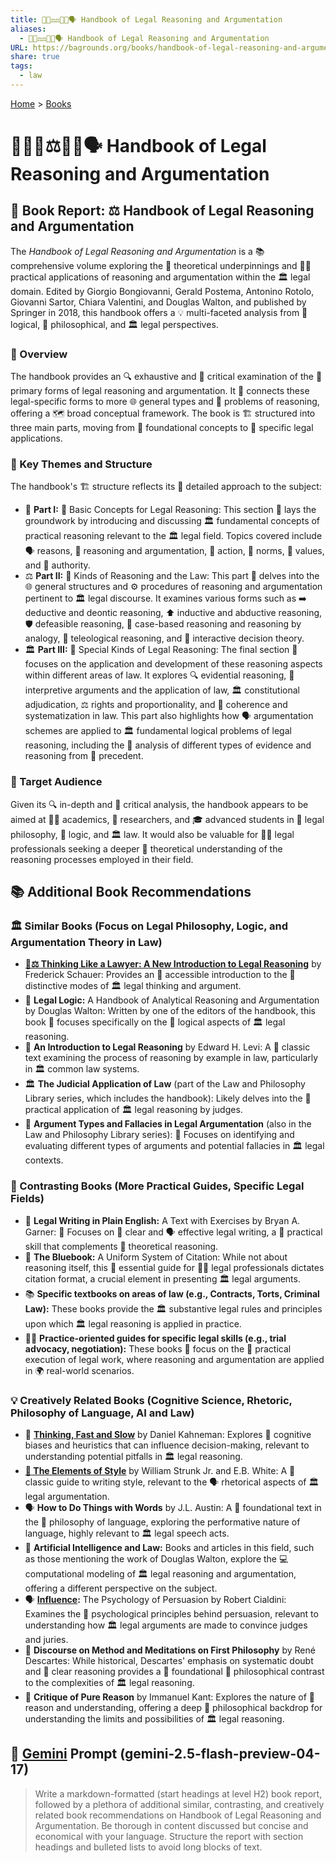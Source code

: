 ```yaml
---
title: 👩🏼‍⚖️⚖️💭🧮🗣️ Handbook of Legal Reasoning and Argumentation
aliases:
  - 👩🏼‍⚖️⚖️💭🧮🗣️ Handbook of Legal Reasoning and Argumentation
URL: https://bagrounds.org/books/handbook-of-legal-reasoning-and-argumentation
share: true
tags:
  - law
---
```

[Home](../index.md) > [Books](./index.md)  
# 👩🏼‍⚖️⚖️💭🧮🗣️ Handbook of Legal Reasoning and Argumentation  
## 📖 Book Report: ⚖️ Handbook of Legal Reasoning and Argumentation  
  
The *Handbook of Legal Reasoning and Argumentation* is a 📚 comprehensive volume exploring the 🧠 theoretical underpinnings and 👩‍⚖️ practical applications of reasoning and argumentation within the 🏛️ legal domain. Edited by Giorgio Bongiovanni, Gerald Postema, Antonino Rotolo, Giovanni Sartor, Chiara Valentini, and Douglas Walton, and published by Springer in 2018, this handbook offers a 💡 multi-faceted analysis from 🧠 logical, 📜 philosophical, and 🏛️ legal perspectives.  
  
### 🔎 Overview  
  
The handbook provides an 🔍 exhaustive and 🧐 critical examination of the 🔑 primary forms of legal reasoning and argumentation. It 🔗 connects these legal-specific forms to more 🌐 general types and 🤔 problems of reasoning, offering a 🗺️ broad conceptual framework. The book is 🏗️ structured into three main parts, moving from 🧱 foundational concepts to 💼 specific legal applications.  
  
### 🔑 Key Themes and Structure  
  
The handbook's 🏗️ structure reflects its 📝 detailed approach to the subject:  
  
* 🧱 **Part I:** 🔑 Basic Concepts for Legal Reasoning: This section 🧱 lays the groundwork by introducing and discussing 🏛️ fundamental concepts of practical reasoning relevant to the 🏛️ legal field. Topics covered include 🗣️ reasons, 🧠 reasoning and argumentation, 🏃 action, 📜 norms, 💎 values, and 👑 authority.  
* ⚖️ **Part II:** 🧠 Kinds of Reasoning and the Law: This part 🧭 delves into the 🌐 general structures and ⚙️ procedures of reasoning and argumentation pertinent to 🏛️ legal discourse. It examines various forms such as ➡️ deductive and deontic reasoning, ⬆️ inductive and abductive reasoning, 🛡️ defeasible reasoning, 💼 case-based reasoning and reasoning by analogy, 🎯 teleological reasoning, and 🤝 interactive decision theory.  
* 🏛️ **Part III:** 🌟 Special Kinds of Legal Reasoning: The final section 🎯 focuses on the application and development of these reasoning aspects within different areas of law. It explores 🔍 evidential reasoning, 📝 interpretive arguments and the application of law, 🏛️ constitutional adjudication, ⚖️ rights and proportionality, and 🤝 coherence and systematization in law. This part also highlights how 🗣️ argumentation schemes are applied to 🏛️ fundamental logical problems of legal reasoning, including the 🔎 analysis of different types of evidence and reasoning from 📜 precedent.  
  
### 🎯 Target Audience  
  
Given its 🔍 in-depth and 🧐 critical analysis, the handbook appears to be aimed at 🧑‍🏫 academics, 🔬 researchers, and 🎓 advanced students in 📜 legal philosophy, 🧠 logic, and 🏛️ law. It would also be valuable for 🧑‍⚖️ legal professionals seeking a deeper 🧠 theoretical understanding of the reasoning processes employed in their field.  
  
## 📚 Additional Book Recommendations  
  
### 🏛️ Similar Books (Focus on Legal Philosophy, Logic, and Argumentation Theory in Law)  
  
* **[🤔⚖️ Thinking Like a Lawyer: A New Introduction to Legal Reasoning](./thinking-like-a-lawyer-a-new-introduction-to-legal-reasoning.md)** by Frederick Schauer: Provides an 🚶 accessible introduction to the 🌟 distinctive modes of 🏛️ legal thinking and argument.  
* 🧠 **Legal Logic:** A Handbook of Analytical Reasoning and Argumentation by Douglas Walton: Written by one of the editors of the handbook, this book 🎯 focuses specifically on the 🧠 logical aspects of 🏛️ legal reasoning.  
* 🧠 **An Introduction to Legal Reasoning** by Edward H. Levi: A 📜 classic text examining the process of reasoning by example in law, particularly in 🏛️ common law systems.  
* 🏛️ **The Judicial Application of Law** (part of the Law and Philosophy Library series, which includes the handbook): Likely delves into the 💼 practical application of 🏛️ legal reasoning by judges.  
* 🧠 **Argument Types and Fallacies in Legal Argumentation** (also in the Law and Philosophy Library series): 🎯 Focuses on identifying and evaluating different types of arguments and potential fallacies in 🏛️ legal contexts.  
  
### 💼 Contrasting Books (More Practical Guides, Specific Legal Fields)  
  
* 📝 **Legal Writing in Plain English:** A Text with Exercises by Bryan A. Garner: 🎯 Focuses on 📝 clear and 🗣️ effective legal writing, a 💼 practical skill that complements 🧠 theoretical reasoning.  
* 📌 **The Bluebook:** A Uniform System of Citation: While not about reasoning itself, this 🔑 essential guide for 🧑‍⚖️ legal professionals dictates citation format, a crucial element in presenting 🏛️ legal arguments.  
* 📚 **Specific textbooks on areas of law (e.g., Contracts, Torts, Criminal Law):** These books provide the 🏛️ substantive legal rules and principles upon which 🏛️ legal reasoning is applied in practice.  
* 🧑‍⚖️ **Practice-oriented guides for specific legal skills (e.g., trial advocacy, negotiation):** These books 🎯 focus on the 💼 practical execution of legal work, where reasoning and argumentation are applied in 🌍 real-world scenarios.  
  
### 💡 Creatively Related Books (Cognitive Science, Rhetoric, Philosophy of Language, AI and Law)  
  
* 🧠 **[Thinking, Fast and Slow](./thinking-fast-and-slow.md)** by Daniel Kahneman: Explores 🧠 cognitive biases and heuristics that can influence decision-making, relevant to understanding potential pitfalls in 🏛️ legal reasoning.  
* **[🦢 The Elements of Style](./the-elements-of-style.md)** by William Strunk Jr. and E.B. White: A 📜 classic guide to writing style, relevant to the 🗣️ rhetorical aspects of 🏛️ legal argumentation.  
* 🗣️ **How to Do Things with Words** by J.L. Austin: A 🧱 foundational text in the 📜 philosophy of language, exploring the performative nature of language, highly relevant to 🏛️ legal speech acts.  
* 🤖 **Artificial Intelligence and Law:** Books and articles in this field, such as those mentioning the work of Douglas Walton, explore the 💻 computational modeling of 🏛️ legal reasoning and argumentation, offering a different perspective on the subject.  
* 🗣️ **[Influence](./influence.md):** The Psychology of Persuasion by Robert Cialdini: Examines the 🧠 psychological principles behind persuasion, relevant to understanding how 🏛️ legal arguments are made to convince judges and juries.  
* 🤔 **Discourse on Method and Meditations on First Philosophy** by René Descartes: While historical, Descartes' emphasis on systematic doubt and 📝 clear reasoning provides a 🧱 foundational 📜 philosophical contrast to the complexities of 🏛️ legal reasoning.  
* 🧠 **Critique of Pure Reason** by Immanuel Kant: Explores the nature of 🧠 reason and understanding, offering a deep 📜 philosophical backdrop for understanding the limits and possibilities of 🏛️ legal reasoning.  
  
## 💬 [Gemini](../software/gemini.md) Prompt (gemini-2.5-flash-preview-04-17)  
> Write a markdown-formatted (start headings at level H2) book report, followed by a plethora of additional similar, contrasting, and creatively related book recommendations on Handbook of Legal Reasoning and Argumentation. Be thorough in content discussed but concise and economical with your language. Structure the report with section headings and bulleted lists to avoid long blocks of text.